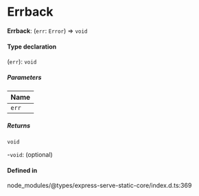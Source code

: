 # Errback

 **Errback**: (`err`: `Error`) => `void`

#### Type declaration

(`err`): `void`

##### Parameters

| Name |
| :------ |
| `err` | `Error` |

##### Returns

`void`

-`void`: (optional) 

#### Defined in

node_modules/@types/express-serve-static-core/index.d.ts:369
